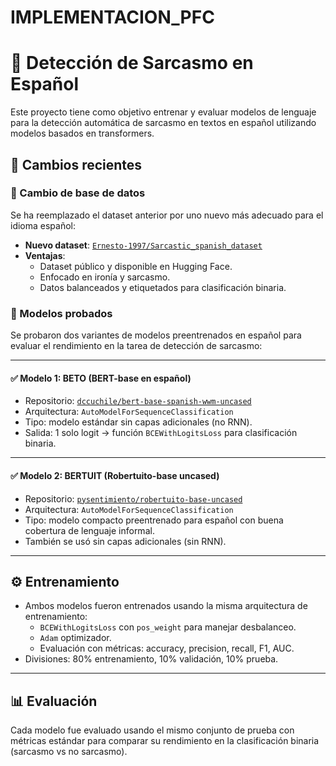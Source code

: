 # IMPLEMENTACION_PFC

# 🧠 Detección de Sarcasmo en Español

Este proyecto tiene como objetivo entrenar y evaluar modelos de lenguaje para la detección automática de sarcasmo en textos en español utilizando modelos basados en transformers.

## 🔄 Cambios recientes

### 📂 Cambio de base de datos

Se ha reemplazado el dataset anterior por uno nuevo más adecuado para el idioma español:

- **Nuevo dataset**: [`Ernesto-1997/Sarcastic_spanish_dataset`](https://huggingface.co/datasets/Ernesto-1997/Sarcastic_spanish_dataset)
- **Ventajas**:
  - Dataset público y disponible en Hugging Face.
  - Enfocado en ironía y sarcasmo.
  - Datos balanceados y etiquetados para clasificación binaria.

### 🧪 Modelos probados

Se probaron dos variantes de modelos preentrenados en español para evaluar el rendimiento en la tarea de detección de sarcasmo:

---

#### ✅ Modelo 1: **BETO** (BERT-base en español)
- Repositorio: [`dccuchile/bert-base-spanish-wwm-uncased`](https://huggingface.co/dccuchile/bert-base-spanish-wwm-uncased)
- Arquitectura: `AutoModelForSequenceClassification`
- Tipo: modelo estándar sin capas adicionales (no RNN).
- Salida: 1 solo logit → función `BCEWithLogitsLoss` para clasificación binaria.

---

#### ✅ Modelo 2: **BERTUIT** (Robertuito-base uncased)
- Repositorio: [`pysentimiento/robertuito-base-uncased`](https://huggingface.co/pysentimiento/robertuito-base-uncased)
- Arquitectura: `AutoModelForSequenceClassification`
- Tipo: modelo compacto preentrenado para español con buena cobertura de lenguaje informal.
- También se usó sin capas adicionales (sin RNN).

---

## ⚙️ Entrenamiento

- Ambos modelos fueron entrenados usando la misma arquitectura de entrenamiento:
  - `BCEWithLogitsLoss` con `pos_weight` para manejar desbalanceo.
  - `Adam` optimizador.
  - Evaluación con métricas: accuracy, precision, recall, F1, AUC.
- Divisiones: 80% entrenamiento, 10% validación, 10% prueba.

---

## 📊 Evaluación

Cada modelo fue evaluado usando el mismo conjunto de prueba con métricas estándar para comparar su rendimiento en la clasificación binaria (sarcasmo vs no sarcasmo).



